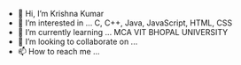 - 👋 Hi, I’m Krishna Kumar
- 👀 I’m interested in ... C, C++, Java, JavaScript, HTML, CSS
- 🌱 I’m currently learning ... MCA VIT BHOPAL UNIVERSITY
- 💞️ I’m looking to collaborate on ...
- 📫 How to reach me ...

<!---
KRISHRAJ532/KRISHRAJ532 is a ✨ special ✨ repository because its `README.md` (this file) appears on your GitHub profile.
You can click the Preview link to take a look at your changes.
--->
